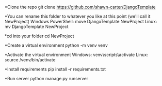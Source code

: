 *Clone the repo
git clone https://github.com/shawn-carter/DjangoTemplate

*You can rename this folder to whatever you like at this point (we'll call it NewProject)
Windows PowerShell: move DjangoTemplate NewProject
Linux: mv DjangoTemplate NewProject

*cd into your folder
cd NewProject

*Create a virtual environment
python -m venv venv

*Activate the virtual environment
Windows: venv\scripts\activate
Linux: source /venv/bin/activate

*Install requirements
pip install -r requirements.txt

*Run server
python manage.py runserver
